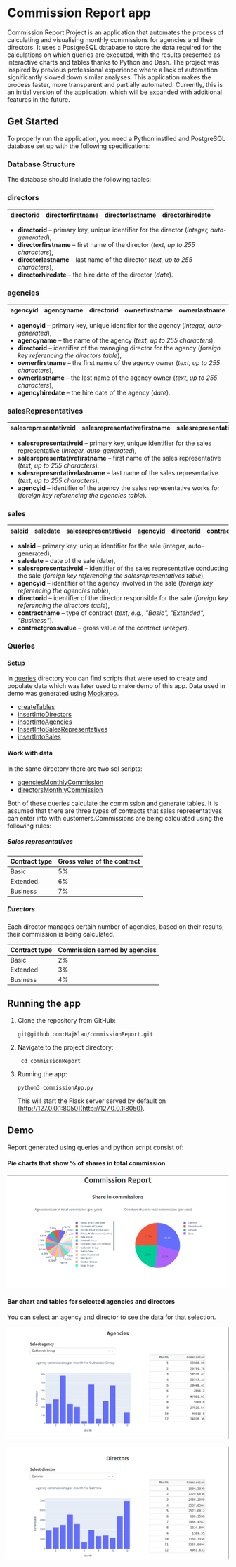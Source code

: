 # Commission Report app

Commission Report Project is an application that automates the process of calculating and visualising monthly commissions for agencies and their directors. It uses a PostgreSQL database to store the data required for the calculations on which queries are executed, with the results presented as interactive charts and tables thanks to Python and Dash. The project was inspired by previous professional experience where a lack of automation significantly slowed down similar analyses. This application makes the process faster, more transparent and partially automated. Currently, this is an initial version of the application, which will be expanded with additional features in the future.

## Get Started
To properly run the application, you need a Python instlled and PostgreSQL database set up with the following specifications:

### Database Structure

The database should include the following tables:

### directors
| directorid | directorfirstname | directorlastname | directorhiredate |
|------------|-------------------|------------------|------------------|
- **directorid** – primary key, unique identifier for the director (*integer, auto-generated*),
- **directorfirstname** – first name of the director (*text, up to 255 characters*),
- **directorlastname** – last name of the director (*text, up to 255 characters*),
- **directorhiredate** – the hire date of the director (*date*).

### agencies
| agencyid | agencyname | directorid | ownerfirstname | ownerlastname | agencyhiredate |
|----------|------------|------------|----------------|---------------|----------------|
- **agencyid** – primary key, unique identifier for the agency (*integer, auto-generated*),
- **agencyname** – the name of the agency (*text, up to 255 characters*),
- **directorid** – identifier of the managing director for the agency (*foreign key referencing the directors table*),
- **ownerfirstname** – the first name of the agency owner (*text, up to 255 characters*),
- **ownerlastname** – the last name of the agency owner (*text, up to 255 characters*),
- **agencyhiredate** – the hire date of the agency (*date*).

### salesRepresentatives
| salesrepresentativeid | salesrepresentativefirstname | salesrepresentativelastname | agencyid |
|-----------------------|------------------------------|-----------------------------|----------|
- **salesrepresentativeid** – primary key, unique identifier for the sales representative (*integer, auto-generated*),
- **salesrepresentativefirstname** – first name of the sales representative (*text, up to 255 characters*),
- **salesrepresentativelastname** – last name of the sales representative (*text, up to 255 characters*),
- **agencyid** – identifier of the agency the sales representative works for (*foreign key referencing the agencies table*).
  
### sales
| saleid | saledate | salesrepresentativeid | agencyid | directorid | contractname | contractgrossvalue |
|--------|----------|-----------------------|----------|------------|--------------|--------------------|
- **saleid** – primary key, unique identifier for the sale (integer, auto-generated),
- **saledate** – date of the sale (date),
- **salesrepresentativeid** – identifier of the sales representative conducting the sale (*foreign key referencing the salesrepresentatives table*),
- **agencyid** – identifier of the agency involved in the sale (*foreign key referencing the agencies table*),
- **directorid** – identifier of the director responsible for the sale (*foreign key referencing the directors table*),
- **contractname** – type of contract (*text, e.g., "Basic", "Extended", "Business"*).
- **contractgrossvalue** – gross value of the contract (*integer*).

### Queries

#### Setup
In [queries](queries/ "queries") directory you can find scripts that were used to create and populate data which was later used to make demo of this app.
Data used in demo was generated using [Mockaroo](https://www.mockaroo.com/).

- [createTables](queries/createTables.sql)
- [insertIntoDirectors](queries/insertIntoDirectors.sql)
- [insertIntoAgencies](queries/insertIntoAgencies.sql)
- [InsertIntoSalesRepresentatives](queries/InsertIntoSalesRepresentatives.sql)
- [insertIntoSales](queries/insertIntoSales.sql)

#### Work with data
In the same directory there are two sql scripts:
- [agenciesMonthlyCommission](queries/agenciesMonthlyCommission.sql)
- [directorsMonthlyCommission](queries/directorsMonthlyCommission.sql)

Both of these queries calculate the commission and generate tables. It is assumed that there are three types of contracts that sales representatives can enter into with customers.Commissions are being calculated using the following rules:

##### Sales representatives

| Contract type |  Gross value of the contract  |
|---------------|-------------------------------|
| Basic         |               5%              |
| Extended      |               6%              |
| Business      |               7%              |

##### Directors

Each director manages certain number of agencies, based on their results, their commission is being calculated.

| Contract type | Commission earned by agencies |
|---------------|-------------------------------|
| Basic         |               2%              |
| Extended      |               3%              |
| Business      |               4%              |

## Running the app

1. Clone the repository from GitHub:
    ```
    git@github.com:HajKlau/commissionReport.git
    ```
2. Navigate to the project directory:
    ```
     cd commissionReport
    ```
3. Running the app:
    ```
    python3 commissionApp.py
    ```
    This will start the Flask server served by default on [http://127.0.0.1:8050](http://127.0.0.1:8050).

## Demo

Report generated using queries and python script consist of:

#### Pie charts that show % of shares in total commission
![Share in commissions](screenshots/share_in_commissions.png "Share in commissions")

#### Bar chart and tables for selected agencies and directors

You can select an agency and director to see the data for that selection.

![Agencies commission](screenshots/agencies_commission.png "Agencies commission")

![Directors commission](screenshots/directors_commission.png "Directors commission")
